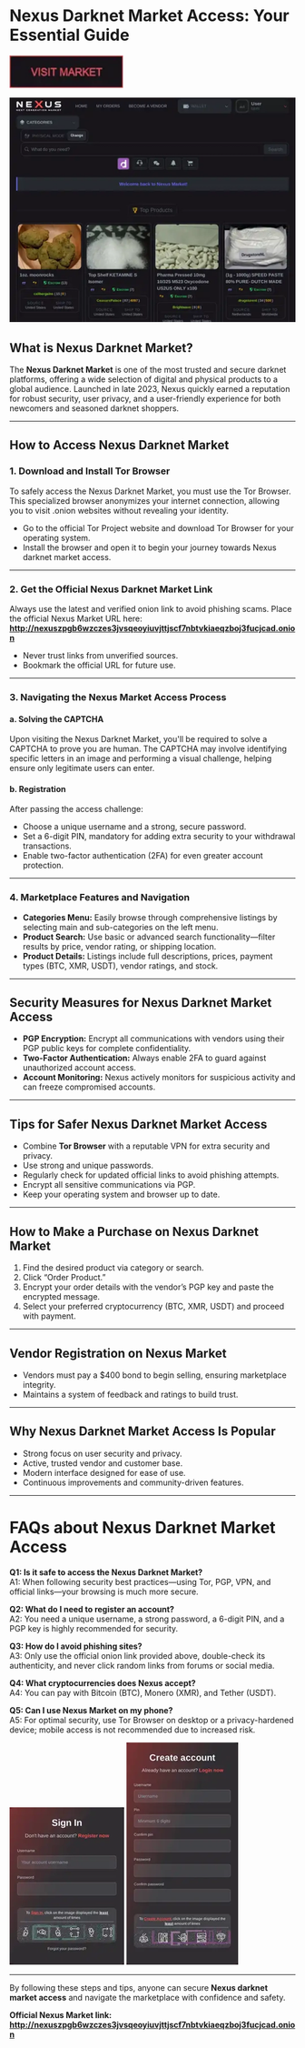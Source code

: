 # **Nexus Darknet Market Access: Your Essential Guide**

[<img src="/screenshots/new.webp" width="200">](http://nexuszpgb6wzczes3jvsqeoyiuvjttjscf7nbtvkiaeqzboj3fucjcad.onion)

<a href="http://nexuszpgb6wzczes3jvsqeoyiuvjttjscf7nbtvkiaeqzboj3fucjcad.onion"><img src="/screenshots/prior.webp" alt="image" style="max-width: 100%;"></a>


## **What is Nexus Darknet Market?**

The **Nexus Darknet Market** is one of the most trusted and secure darknet platforms, offering a wide selection of digital and physical products to a global audience. Launched in late 2023, Nexus quickly earned a reputation for robust security, user privacy, and a user-friendly experience for both newcomers and seasoned darknet shoppers.

---

## **How to Access Nexus Darknet Market**

### **1. Download and Install Tor Browser**

To safely access the Nexus Darknet Market, you must use the Tor Browser. This specialized browser anonymizes your internet connection, allowing you to visit .onion websites without revealing your identity.

- Go to the official Tor Project website and download Tor Browser for your operating system.
- Install the browser and open it to begin your journey towards Nexus darknet market access.

---

### **2. Get the Official Nexus Darknet Market Link**

Always use the latest and verified onion link to avoid phishing scams. Place the official Nexus Market URL here: **http://nexuszpgb6wzczes3jvsqeoyiuvjttjscf7nbtvkiaeqzboj3fucjcad.onion**

- Never trust links from unverified sources.
- Bookmark the official URL for future use.

---

### **3. Navigating the Nexus Market Access Process**

#### **a. Solving the CAPTCHA**

Upon visiting the Nexus Darknet Market, you'll be required to solve a CAPTCHA to prove you are human. The CAPTCHA may involve identifying specific letters in an image and performing a visual challenge, helping ensure only legitimate users can enter.

#### **b. Registration**

After passing the access challenge:

- Choose a unique username and a strong, secure password.
- Set a 6-digit PIN, mandatory for adding extra security to your withdrawal transactions.
- Enable two-factor authentication (2FA) for even greater account protection.

---

### **4. Marketplace Features and Navigation**

- **Categories Menu:** Easily browse through comprehensive listings by selecting main and sub-categories on the left menu.
- **Product Search:** Use basic or advanced search functionality—filter results by price, vendor rating, or shipping location.
- **Product Details:** Listings include full descriptions, prices, payment types (BTC, XMR, USDT), vendor ratings, and stock.

---

## **Security Measures for Nexus Darknet Market Access**

- **PGP Encryption:** Encrypt all communications with vendors using their PGP public keys for complete confidentiality.
- **Two-Factor Authentication:** Always enable 2FA to guard against unauthorized account access.
- **Account Monitoring:** Nexus actively monitors for suspicious activity and can freeze compromised accounts.

---

## **Tips for Safer Nexus Darknet Market Access**

- Combine **Tor Browser** with a reputable VPN for extra security and privacy.
- Use strong and unique passwords.
- Regularly check for updated official links to avoid phishing attempts.
- Encrypt all sensitive communications via PGP.
- Keep your operating system and browser up to date.

---

## **How to Make a Purchase on Nexus Darknet Market**

1. Find the desired product via category or search.
2. Click “Order Product.”
3. Encrypt your order details with the vendor’s PGP key and paste the encrypted message.
4. Select your preferred cryptocurrency (BTC, XMR, USDT) and proceed with payment.

---

## **Vendor Registration on Nexus Market**

- Vendors must pay a $400 bond to begin selling, ensuring marketplace integrity.
- Maintains a system of feedback and ratings to build trust.

---

## **Why Nexus Darknet Market Access Is Popular**

- Strong focus on user security and privacy.
- Active, trusted vendor and customer base.
- Modern interface designed for ease of use.
- Continuous improvements and community-driven features.

---

# **FAQs about Nexus Darknet Market Access**

**Q1: Is it safe to access the Nexus Darknet Market?**  
A1: When following security best practices—using Tor, PGP, VPN, and official links—your browsing is much more secure.

**Q2: What do I need to register an account?**  
A2: You need a unique username, a strong password, a 6-digit PIN, and a PGP key is highly recommended for security.

**Q3: How do I avoid phishing sites?**  
A3: Only use the official onion link provided above, double-check its authenticity, and never click random links from forums or social media.

**Q4: What cryptocurrencies does Nexus accept?**  
A4: You can pay with Bitcoin (BTC), Monero (XMR), and Tether (USDT).

**Q5: Can I use Nexus Market on my phone?**  
A5: For optimal security, use Tor Browser on desktop or a privacy-hardened device; mobile access is not recommended due to increased risk.

<a href="http://nexuszpgb6wzczes3jvsqeoyiuvjttjscf7nbtvkiaeqzboj3fucjcad.onion"><img src="/screenshots/launch.webp" style="max-width: 100%;"></a>
<a href="http://nexuszpgb6wzczes3jvsqeoyiuvjttjscf7nbtvkiaeqzboj3fucjcad.onion"><img src="/screenshots/content.webp" style="max-width: 100%;"></a>

---

By following these steps and tips, anyone can secure **Nexus darknet market access** and navigate the marketplace with confidence and safety.

**Official Nexus Market link: http://nexuszpgb6wzczes3jvsqeoyiuvjttjscf7nbtvkiaeqzboj3fucjcad.onion**